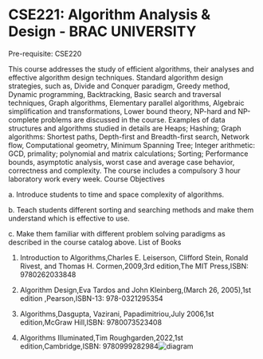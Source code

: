 # CSE221: Algorithm Analysis & Design - BRAC UNIVERSITY

Pre-requisite: CSE220

This course addresses the study of efficient algorithms, their analyses and effective algorithm design techniques. Standard algorithm design strategies, such as, Divide and Conquer paradigm, Greedy method, Dynamic programming, Backtracking, Basic search and traversal techniques, Graph algorithms, Elementary parallel algorithms, Algebraic simplification and transformations, Lower bound theory, NP-hard and NP-complete problems are discussed in the course. Examples of data structures and algorithms studied in details are Heaps; Hashing; Graph algorithms: Shortest paths, Depth-first and Breadth-first search, Network flow, Computational geometry, Minimum Spanning Tree; Integer arithmetic: GCD, primality; polynomial and matrix calculations; Sorting; Performance bounds, asymptotic analysis, worst case and average case behavior, correctness and complexity. The course includes a compulsory 3 hour laboratory work every week.
Course Objectives

a. Introduce students to time and space complexity of algorithms.

b. Teach students different sorting and searching methods and make them understand which is effective to use.

c. Make them familiar with different problem solving paradigms as described in the course catalog above.
List of Books

1. Introduction to Algorithms,Charles E. Leiserson, Clifford Stein, Ronald Rivest, and Thomas H. Cormen,2009,3rd edition,The MIT Press,ISBN: 9780262033848

2. Algorithm Design,Eva Tardos and John Kleinberg,(March 26, 2005),1st edition ,Pearson,ISBN-13: 978-0321295354

3. Algorithms,Dasgupta, Vazirani, Papadimitriou,July 2006,1st edition,McGraw Hill,ISBN: 9780073523408

4. Algorithms Illuminated,Tim Roughgarden,2022,1st edition,Cambridge,ISBN: 9780999282984![diagram](https://github.com/user-attachments/assets/50cd81b5-2a9f-4cc8-8170-af7f3c83d9fe)
